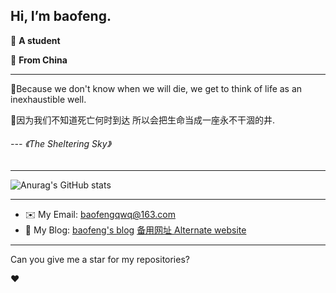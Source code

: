 ## Hi, I’m baofeng.

📄 **A student**

🌱 **From China**

---
🌻Because we don't know when we will die,
 we get to think of life as an inexhaustible well.

🌻因为我们不知道死亡何时到达
 所以会把生命当成一座永不干涸的井.
                      
 ######         --- *《The Sheltering Sky》*
---

![Anurag's GitHub stats](https://github-readme-stats.vercel.app/api?username=baofengqwq&show_icons=true&theme=transparent&count_private=true)

---
* ✉️ My Email: [baofengqwq@163.com](mailto:baofengqwq@163.com)
* 📝 My Blog: [baofeng's blog](https://bao-feng.top)  [备用网址 Alternate website](https://baofengqwq.github.io) 
---
Can you give me a star for my repositories?

:heart:
